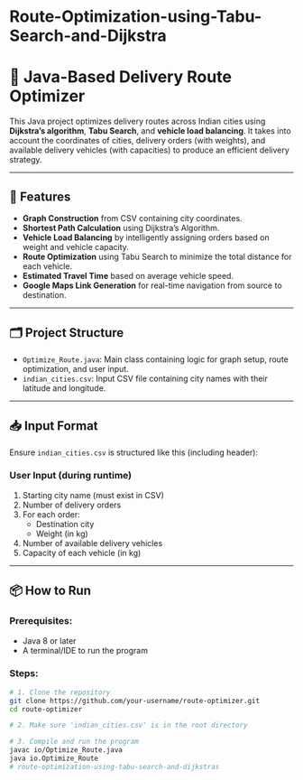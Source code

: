# Route-Optimization-using-Tabu-Search-and-Dijkstra

# 🚚 Java-Based Delivery Route Optimizer

This Java project optimizes delivery routes across Indian cities using **Dijkstra’s algorithm**, **Tabu Search**, and **vehicle load balancing**. It takes into account the coordinates of cities, delivery orders (with weights), and available delivery vehicles (with capacities) to produce an efficient delivery strategy.

---

## 🧠 Features

- **Graph Construction** from CSV containing city coordinates.
- **Shortest Path Calculation** using Dijkstra’s Algorithm.
- **Vehicle Load Balancing** by intelligently assigning orders based on weight and vehicle capacity.
- **Route Optimization** using Tabu Search to minimize the total distance for each vehicle.
- **Estimated Travel Time** based on average vehicle speed.
- **Google Maps Link Generation** for real-time navigation from source to destination.

---

## 🗂️ Project Structure

- `Optimize_Route.java`: Main class containing logic for graph setup, route optimization, and user input.
- `indian_cities.csv`: Input CSV file containing city names with their latitude and longitude.

---

## 📥 Input Format

Ensure `indian_cities.csv` is structured like this (including header):


### User Input (during runtime)

1. Starting city name (must exist in CSV)
2. Number of delivery orders
3. For each order:
    - Destination city
    - Weight (in kg)
4. Number of available delivery vehicles
5. Capacity of each vehicle (in kg)

---

## 📦 How to Run

### Prerequisites:
- Java 8 or later
- A terminal/IDE to run the program

### Steps:
```bash
# 1. Clone the repository
git clone https://github.com/your-username/route-optimizer.git
cd route-optimizer

# 2. Make sure 'indian_cities.csv' is in the root directory

# 3. Compile and run the program
javac io/Optimize_Route.java
java io.Optimize_Route
#   r o u t e - o p t i m i z a t i o n - u s i n g - t a b u - s e a r c h - a n d - d i j k s t r a s  
 